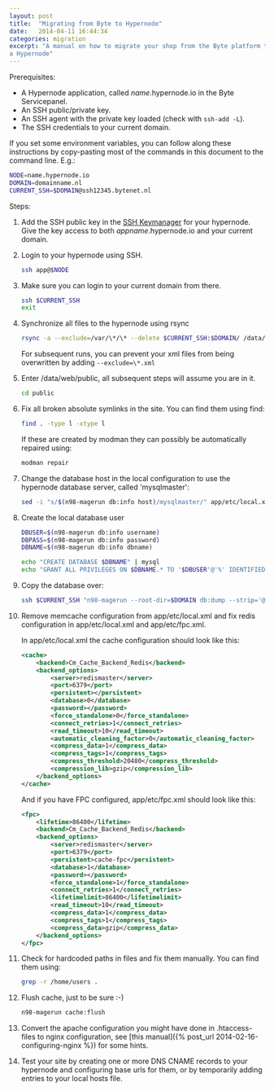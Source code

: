 ```yaml
---
layout: post
title:  "Migrating from Byte to Hypernode"
date:   2014-04-11 16:44:34
categories: migration
excerpt: "A manual on how to migrate your shop from the Byte platform to
a Hypernode"
---
```


Prerequisites:

* A Hypernode application, called _name_.hypernode.io in the Byte Servicepanel.
* An SSH public/private key.
* An SSH agent with the private key loaded (check with `ssh-add -L`).
* The SSH credentials to your current domain.

If you set some environment variables, you can follow along these instructions by copy-pasting most of the commands in this document to the command line. E.g.:

```sh
NODE=name.hypernode.io
DOMAIN=domainname.nl
CURRENT_SSH=$DOMAIN@ssh12345.bytenet.nl
```

Steps:

1. Add the SSH public key in the [SSH Keymanager](https://service.byte.nl/sshkeymanager/) for your hypernode. Give the key access to both _appname_.hypernode.io and your current domain.

2. Login to your hypernode using SSH.

    ```sh
    ssh app@$NODE
    ```

3. Make sure you can login to your current domain from there.

    ```sh
    ssh $CURRENT_SSH
    exit
    ```

4. Synchronize all files to the hypernode using rsync

    ```sh
    rsync -a --exclude=/var/\*/\* --delete $CURRENT_SSH:$DOMAIN/ /data/web/public
    ```
    
    For subsequent runs, you can prevent your xml files from being overwritten by adding `--exclude=\*.xml`

5. Enter /data/web/public, all subsequent steps will assume you are in it.

    ```sh
    cd public
    ```
    
6. Fix all broken absolute symlinks in the site. You can find them using find:

    ```sh
    find . -type l -xtype l
    ```
    
    If these are created by modman they can possibly be automatically repaired using:

    ```sh
    modman repair
    ```

7. Change the database host in the local configuration to use the hypernode database server, called 'mysqlmaster':

    ```sh
    sed -i "s/$(n98-magerun db:info host)/mysqlmaster/" app/etc/local.xml
    ```
   
8. Create the local database user

    ```sh
    DBUSER=$(n98-magerun db:info username)
    DBPASS=$(n98-magerun db:info password)
    DBNAME=$(n98-magerun db:info dbname)
    
    echo "CREATE DATABASE $DBNAME" | mysql
    echo "GRANT ALL PRIVILEGES ON $DBNAME.* TO '$DBUSER'@'%' IDENTIFIED BY '$DBPASS'" | mysql
    ```
   
9. Copy the database over:

    ```sh
   ssh $CURRENT_SSH "n98-magerun --root-dir=$DOMAIN db:dump --strip='@stripped' --stdout" | n98-magerun db:console
   ```

10. Remove memcache configuration from app/etc/local.xml and fix redis configuration in app/etc/local.xml and app/etc/fpc.xml.

    In app/etc/local.xml the cache configuration should look like this:

    ```xml
    <cache>
        <backend>Cm_Cache_Backend_Redis</backend>
        <backend_options>
            <server>redismaster</server>
            <port>6379</port>
            <persistent></persistent>    
            <database>0</database>
            <password></password>
            <force_standalone>0</force_standalone>  
            <connect_retries>1</connect_retries>    
            <read_timeout>10</read_timeout>        
            <automatic_cleaning_factor>0</automatic_cleaning_factor>
            <compress_data>1</compress_data>  
            <compress_tags>1</compress_tags>      
            <compress_threshold>20480</compress_threshold>      
            <compression_lib>gzip</compression_lib>
        </backend_options>
    </cache>
    ```

    And if you have FPC configured, app/etc/fpc.xml should look like this:

    ```xml
    <fpc>
        <lifetime>86400</lifetime>
        <backend>Cm_Cache_Backend_Redis</backend>
        <backend_options>
            <server>redismaster</server>
            <port>6379</port>
            <persistent>cache-fpc</persistent>
            <database>1</database>
            <password></password>
            <force_standalone>1</force_standalone>
            <connect_retries>1</connect_retries>
            <lifetimelimit>86400</lifetimelimit>
            <read_timeout>10</read_timeout>
            <compress_data>1</compress_data>
            <compress_tags>1</compress_tags>
            <compress_data>gzip</compress_data>
        </backend_options>
    </fpc>
    ```

11. Check for hardcoded paths in files and fix them manually. You can find them using:

    ```sh
    grep -r /home/users .
    ```

12. Flush cache, just to be sure :-)

    ```sh
    n98-magerun cache:flush
    ```
    
13. Convert the apache configuration you might have done in .htaccess-files to nginx configuration, see [this manual]({% post_url 2014-02-16-configuring-nginx %}) for some hints.

14. Test your site by creating one or more DNS CNAME records to your hypernode and configuring base urls for them, or by temporarily adding entries to your local hosts file.